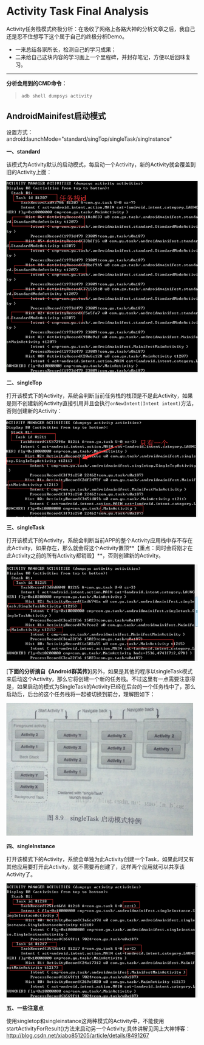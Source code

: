 # Activity Task Final Analysis

Activity任务栈模式终极分析：在吸收了网络上各路大神的分析文章之后，我自己还是忍不住想写下这个属于自己的终极分析Demo。

- 一来总结各家所长，检测自己的学习成果；
- 二来给自己这块内容的学习画上一个里程碑，并封存笔记，方便以后回味复习。


----------
**分析会用到的CMD命令：**
>  `adb shell dumpsys activity`

## AndroidMainifest启动模式 ##

设置方式：
    android:launchMode="standard/singTop/singleTask/singInstance"

**一、standard**

 该模式为Activity默认的启动模式，每启动一个Activity，新的Activity就会覆盖到旧的Activity上面：

 ![standard启动模式任务栈分析图](https://github.com/NateRobinson/Activity-Task-Final-Analysis/blob/master/imgs/1.png?raw=true)

**二、singleTop**
 
打开该模式下的Activity，系统会判断当前任务栈的栈顶是不是此Activity，如果是则不创建新的Activity直接引用并且会执行`onNewIntent(Intent intent)`方法，否则创建新的Activity：

![singletop启动模式任务栈分析图](https://github.com/NateRobinson/Activity-Task-Final-Analysis/blob/master/imgs/2.png?raw=true)
 
**三、singleTask**

打开该模式下的Activity，系统会判断当前APP的整个Activity应用栈中存不存在此Activity，如果存在，那么就会将这个Activity置顶**【重点：同时会将刚才在此Activity之前的所有Activity都销毁】**，否则创建新的Activity。

![singletask启动模式任务栈分析图](https://github.com/NateRobinson/Activity-Task-Final-Analysis/blob/master/imgs/3.png?raw=true)

[**下面的分析摘自《Android群英传》**]另外，如果是其他的程序以singleTask模式来启动这个Activity，那么它将创建一个新的任务栈。不过这里有一点需要注意得是，如果启动的模式为SingleTask的Activity已经在后台的一个任务栈中了，那么启动后，后台的这个任务栈将一起被切换到前台，理解图如下：

![singletask启动模式任务栈分析图](https://github.com/NateRobinson/Activity-Task-Final-Analysis/blob/master/imgs/4.png?raw=true)

**四、singleInstance**

打开该模式下的Activity，系统会单独为此Activity创建一个Task，如果此时又有其他应用要打开此Activity，就不需要再创建了，这样两个应用就可以共享该Activity了。

![singleinstance启动模式任务栈分析图](https://github.com/NateRobinson/Activity-Task-Final-Analysis/blob/master/imgs/5.png?raw=true)

**五、一些注意点**

使用singletop和singleinstance这两种模式的Activity中，不能使用startActivityForResult()方法来启动另一个Activity,具体讲解见网上大神博客：<a href="http://blog.csdn.net/xiabo851205/article/details/8491267" target="_blank" >http://blog.csdn.net/xiabo851205/article/details/8491267</a>

